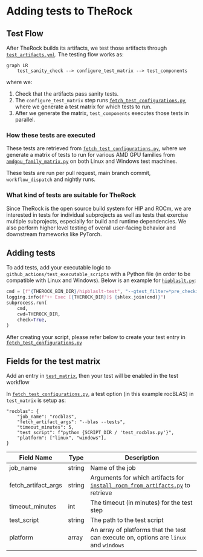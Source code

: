 # Adding tests to TheRock

## Test Flow

After TheRock builds its artifacts, we test those artifacts through [`test_artifacts.yml`](../../.github/workflows/test_artifacts.yml). The testing flow works as:

```mermaid
graph LR
    test_sanity_check --> configure_test_matrix --> test_components
```

where we:

1. Check that the artifacts pass sanity tests.
1. The `configure_test_matrix` step runs [`fetch_test_configurations.py`](../../build_tools/github_actions/fetch_test_configurations.py), where we generate a test matrix for which tests to run.
1. After we generate the matrix, `test_components` executes those tests in parallel.

### How these tests are executed

These tests are retrieved from [`fetch_test_configurations.py`](../../build_tools/github_actions/fetch_test_configurations.py), where we generate a matrix of tests to run for various AMD GPU families from [`amdgpu_family_matrix.py`](../../build_tools/github_actions/amdgpu_family_matrix.py) on both Linux and Windows test machines.

These tests are run per pull request, main branch commit, `workflow_dispatch` and nightly runs.

### What kind of tests are suitable for TheRock

Since TheRock is the open source build system for HIP and ROCm, we are interested in tests for individual subprojects as well as tests that exercise multiple subprojects, especially for build and runtime dependencies. We also perform higher level testing of overall user-facing behavior and downstream frameworks like PyTorch.

## Adding tests

To add tests, add your executable logic to `github_actions/test_executable_scripts` with a Python file (in order to be compatible with Linux and Windows). Below is an example for [`hipblaslt.py`](../../build_tools/github_actions/test_executable_scripts/test_hipblaslt.py):

```python
cmd = [f"{THEROCK_BIN_DIR}/hipblaslt-test", "--gtest_filter=*pre_checkin*"]
logging.info(f"++ Exec [{THEROCK_DIR}]$ {shlex.join(cmd)}")
subprocess.run(
    cmd,
    cwd=THEROCK_DIR,
    check=True,
)
```

After creating your script, please refer below to create your test entry in [`fetch_test_configurations.py`](../../build_tools/github_actions/fetch_test_configurations.py)

## Fields for the test matrix

Add an entry in [`test_matrix`](../../build_tools/github_actions/fetch_test_configurations.py), then your test will be enabled in the test workflow

In [`fetch_test_configurations.py`](../../build_tools/github_actions/fetch_test_configurations.py), a test option (in this example rocBLAS) in `test_matrix` is setup as:

```
"rocblas": {
    "job_name": "rocblas",
    "fetch_artifact_args": "--blas --tests",
    "timeout_minutes": 5,
    "test_script": f"python {SCRIPT_DIR / 'test_rocblas.py'}",
    "platform": ["linux", "windows"],
}
```

| Field Name          | Type   | Description                                                                                                                        |
| ------------------- | ------ | ---------------------------------------------------------------------------------------------------------------------------------- |
| job_name            | string | Name of the job                                                                                                                    |
| fetch_artifact_args | string | Arguments for which artifacts for [`install_rocm_from_artifacts.py`](../../build_tools/install_rocm_from_artifacts.py) to retrieve |
| timeout_minutes     | int    | The timeout (in minutes) for the test step                                                                                         |
| test_script         | string | The path to the test script                                                                                                        |
| platform            | array  | An array of platforms that the test can execute on, options are `linux` and `windows`                                              |
